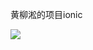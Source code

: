 ﻿黄柳淞的项目ionic

![](http://f.hiphotos.baidu.com/image/w%3D310/sign=3dae4625b5315c6043956deebdb1cbe6/f9dcd100baa1cd11afdb9810b012c8fcc3ce2d95.jpg)

